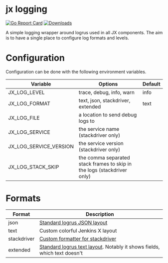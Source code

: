 # jx logging

[![Go Report Card](https://goreportcard.com/badge/github.com/jenkins-x/jx-logging)](https://goreportcard.com/report/github.com/jenkins-x/jx-logging)
[![Downloads](https://img.shields.io/github/downloads/jenkins-x/jx-logging/total.svg)](https://github.com/jenkins-x/jx-logging/releases)

A simple logging wrapper around logrus used in all JX components. The aim is to have a single place to configure log
formats and levels.

# Configuration

Configuration can be done with the following environment variables.

| Variable               | Options                                                                 | Default |
|------------------------|-------------------------------------------------------------------------|---------|
| JX_LOG_LEVEL           | trace, debug, info, warn                                                | info    |
| JX_LOG_FORMAT          | text, json, stackdriver, extended                                       | text    |
| JX_LOG_FILE            | a location to send debug logs to                                        |         |
| JX_LOG_SERVICE         | the service name (stackdriver only)                                     |         |
| JX_LOG_SERVICE_VERSION | the service version (stackdriver only)                                  |         |
| JX_LOG_STACK_SKIP      | the comma separated stack frames to skip in the logs (stackdriver only) |         |

# Formats

| Format      | Description                                                                                                                             |
|-------------|-----------------------------------------------------------------------------------------------------------------------------------------|
| json        | [Standard logrus JSON layout](https://pkg.go.dev/github.com/sirupsen/logrus#JSONFormatter)                                              |
| text        | Custom colorful Jenkins X layout                                                                                                        |
| stackdriver | [Custom formatter for stackdriver](https://github.com/jenkins-x/logrus-stackdriver-formatter)                                           |
| extended    | [Standard logrus text layout](https://pkg.go.dev/github.com/sirupsen/logrus#TextFormatter). Notably it shows fields, which text doesn't |